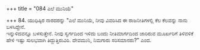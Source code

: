 +++
title = "084 ಎಲೆ ಮುನಿಯೆ"

+++
84. ಯುಧಿಷ್ಠಿರ ನಾರದರನ್ನು "ಎಲೆ ಮುನಿಯೆ, ನೀವು ವಿವರಿಸಿದ ಈ ರಾಜನೀತಿಗಳಲ್ಲಿ ಕೆಲ ಕೆಲವನ್ನು ನಾನು ಬಳಸಿದ್ದೇನೆ.   
ಇನ್ನುಳಿದವನ್ನೂ ಬಳಸುತ್ತೇನೆ. ನೀವು ಸ್ವರ್ಗದಿಂದ ಇಳಿದು ಬಂದು ನೀತಿಮಾರ್ಗದಿಂದ ಜಾರಿರುವ ಮೂರ್ಖರಿಗೆ ತಿಳಿವಳಿಕೆ ಹೇಳಿ ಇಷ್ಟು ಸುಲಭವಾಗಿ ತಿದ್ದುತ್ತಿರುವಿರಿ. ದೇವಮುನಿ, ನಿಮಗಾರು ಸರಿಸಮಾನರು?" ಎಂದ.